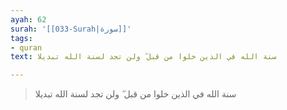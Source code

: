 ```yaml
---
ayah: 62
surah: '[[033-Surah|سورة]]'
tags:
- quran
text: سنة الله في الذين خلوا من قبل ۖ ولن تجد لسنة الله تبديلا

---
```

> سنة الله في الذين خلوا من قبل ۖ ولن تجد لسنة الله تبديلا

